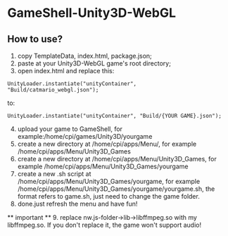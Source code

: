 # GameShell-Unity3D-WebGL

## How to use?
1. copy TemplateData, index.html, package.json;
2. paste at your Unity3D-WebGL game's root directory;
3. open index.html and replace this:
```
UnityLoader.instantiate("unityContainer", "Build/catmario_webgl.json");
```
to:
```
UnityLoader.instantiate("unityContainer", "Build/{YOUR GAME}.json");
```
4. upload your game to GameShell, for example:/home/cpi/games/Unity3D/yourgame
5. create a new directory at /home/cpi/apps/Menu/, for example /home/cpi/apps/Menu/Unity3D_Games
6. create a new directory at /home/cpi/apps/Menu/Unity3D_Games, for example /home/cpi/apps/Menu/Unity3D_Games/yourgame
7. create a new .sh script at /home/cpi/apps/Menu/Unity3D_Games/yourgame, for example /home/cpi/apps/Menu/Unity3D_Games/yourgame/yourgame.sh, the format refers to game.sh, just need to change the game folder.
8. done.just refresh the menu and have fun!

** important **
9. replace nw.js-folder->lib->libffmpeg.so with my libffmpeg.so. If you don't replace it, the game won't support audio!
